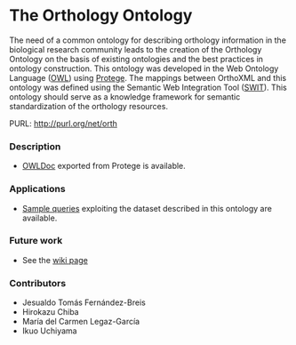 # The Orthology Ontology
The need of a common ontology for describing orthology information in the biological research community leads to the creation of the Orthology Ontology on the basis of existing ontologies and the best practices in ontology construction. This ontology was developed in the Web Ontology Language ([OWL](http://www.w3.org/TR/owl2-overview/)) using [Protege](http://protege.stanford.edu). The mappings between OrthoXML and this ontology was defined using the Semantic Web Integration Tool ([SWIT](http://sele.inf.um.es/swit/)). This ontology should serve as a knowledge framework for semantic standardization of the orthology resources.

PURL: http://purl.org/net/orth

### Description

* [OWLDoc](http://mbgd.genome.ad.jp/ontology/OWLDOC/) exported from Protege is available.

### Applications

* [Sample queries](http://mbgd.genome.ad.jp/sparql/example.php?category=oo) exploiting the dataset described in this ontology are available.

### Future work
* See the [wiki page](https://github.com/qfo/OrthologyOntology/wiki)

### Contributors
* Jesualdo Tomás Fernández-Breis
* Hirokazu Chiba
* María del Carmen Legaz-García
* Ikuo Uchiyama
